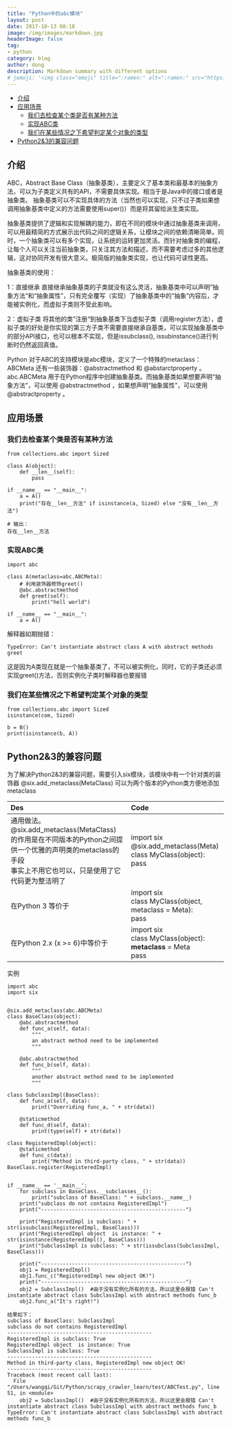 ```yaml
---
title: "Python中的abc模块"
layout: post
date: 2017-10-13 08:18
image: /img/images/markdown.jpg
headerImage: false
tag:
- python
category: blog
author: dong
description: Markdown summary with different options
# jemoji: '<img class="emoji" title=":ramen:" alt=":ramen:" src="https://assets.github.com/images/icons/emoji/unicode/1f35c.png" height="20" width="20" align="absmiddle">'
---
```


- [介绍](#介绍)
- [应用场景](#应用场景)
    - [我们去检查某个类是否有某种方法](#我们去检查某个类是否有某种方法)
    - [实现ABC类](#实现abc类)
    - [我们在某些情况之下希望判定某个对象的类型](#我们在某些情况之下希望判定某个对象的类型)
- [Python2&3的兼容问题](#python23的兼容问题)

## 介绍
 ABC，Abstract Base Class（抽象基类），主要定义了基本类和最基本的抽象方法，可以为子类定义共有的API，不需要具体实现。相当于是Java中的接口或者是抽象类。
    抽象基类可以不实现具体的方法（当然也可以实现，只不过子类如果想调用抽象基类中定义的方法需要使用super()）而是将其留给派生类实现。

抽象基类提供了逻辑和实现解耦的能力，即在不同的模块中通过抽象基类来调用，可以用最精简的方式展示出代码之间的逻辑关系，让模块之间的依赖清晰简单。同时，一个抽象类可以有多个实现，让系统的运转更加灵活。而针对抽象类的编程，让每个人可以关注当前抽象类，只关注其方法和描述，而不需要考虑过多的其他逻辑，这对协同开发有很大意义。极简版的抽象类实现，也让代码可读性更高。

抽象基类的使用：

1：直接继承
    直接继承抽象基类的子类就没有这么灵活，抽象基类中可以声明”抽象方法“和“抽象属性”，只有完全覆写（实现）了抽象基类中的“抽象”内容后，才能被实例化，而虚拟子类则不受此影响。

2：虚拟子类
将其他的类”注册“到抽象基类下当虚拟子类（调用register方法），虚拟子类的好处是你实现的第三方子类不需要直接继承自基类，可以实现抽象基类中的部分API接口，也可以根本不实现，但是issubclass(), issubinstance()进行判断时仍然返回真值。

Python 对于ABC的支持模块是abc模块，定义了一个特殊的metaclass：ABCMeta 还有一些装饰器：@abstractmethod 和 @abstarctproperty 。abc.ABCMeta 用于在Python程序中创建抽象基类。而抽象基类如果想要声明“抽象方法”，可以使用 @abstractmethod ，如果想声明“抽象属性”，可以使用 @abstractproperty 。

## 应用场景
### 我们去检查某个类是否有某种方法
```
from collections.abc import Sized

class A(object):
    def __len__(self):
        pass

if __name__ == "__main__":
    a = A()
    print("存在__len__方法" if isinstance(a, Sized) else "没有__len__方法")

# 输出：
存在__len__方法
```

### 实现ABC类
```
import abc

class A(metaclass=abc.ABCMeta):
	# 利用装饰器修饰greet()
    @abc.abstractmethod
    def greet(self):
        print("hell world")

if __name__ == "__main__":
    a = A()
```
解释器如期抛错：
```
TypeError: Can't instantiate abstract class A with abstract methods greet
```
这是因为A类现在就是一个抽象基类了，不可以被实例化，同时，它的子类还必须实现greet()方法，否则实例化子类时解释器也要报错

### 我们在某些情况之下希望判定某个对象的类型
```
from collections.abc import Sized
isinstance(com, Sized)

b = B()
print(isinstance(b, A))
```


## Python2&3的兼容问题
为了解决Python2&3的兼容问题，需要引入six模块，该模块中有一个针对类的装饰器 @six.add_metaclass(MetaClass) 可以为两个版本的Python类方便地添加metaclass

 Des | Code |
:--- | :---  |
通用做法。<br> @six.add_metaclass(MetaClass) 的作用是在不同版本的Python之间提供一个优雅的声明类的metaclass的手段 <br> 事实上不用它也可以，只是使用了它代码更为整洁明了 | import six <br> @six.add_metaclass(Meta) <br> class MyClass(object): <br>       pass <br> |
在Python 3 等价于 | import six  <br>class MyClass(object, metaclass = Meta): <br>  pass |
在Python 2.x (x >= 6)中等价于 | import six <br> class MyClass(object):  <br> __metaclass__ = Meta <br> pass |

实例
```
import abc
import six


@six.add_metaclass(abc.ABCMeta)
class BaseClass(object):
    @abc.abstractmethod
    def func_a(self, data):
        """
        an abstract method need to be implemented
        """

    @abc.abstractmethod
    def func_b(self, data):
        """
        another abstract method need to be implemented
        """

class SubclassImpl(BaseClass):
    def func_a(self, data):
        print("Overriding func_a, " + str(data))

    @staticmethod
    def func_d(self, data):
        print(type(self) + str(data))

class RegisteredImpl(object):
    @staticmethod
    def func_c(data):
        print("Method in third-party class, " + str(data))
BaseClass.register(RegisteredImpl)


if __name__ == '__main__':
    for subclass in BaseClass.__subclasses__():
        print("subclass of BaseClass: " + subclass.__name__)
    print("subclass do not contains RegisteredImpl")
    print("-----------------------------------------------")

    print("RegisteredImpl is subclass: " + str(issubclass(RegisteredImpl, BaseClass)))
    print("RegisteredImpl object  is instance: " + str(isinstance(RegisteredImpl(), BaseClass)))
    print("SubclassImpl is subclass: " + str(issubclass(SubclassImpl, BaseClass)))

    print("-----------------------------------------------")
    obj1 = RegisteredImpl()
    obj1.func_c("RegisteredImpl new object OK!")
    print("-----------------------------------------------")
    obj2 = SubclassImpl()  #由于没有实例化所有的方法，所以这里会报错 Can't instantiate abstract class SubclassImpl with abstract methods func_b
    obj2.func_a("It's right!")
```

```
结果如下：
subclass of BaseClass: SubclassImpl
subclass do not contains RegisteredImpl
-----------------------------------------------
RegisteredImpl is subclass: True
RegisteredImpl object  is instance: True
SubclassImpl is subclass: True
-----------------------------------------------
Method in third-party class, RegisteredImpl new object OK!
-----------------------------------------------
Traceback (most recent call last):
  File "/Users/wangqi/Git/Python/scrapy_crawler_learn/test/ABCTest.py", line 51, in <module>
    obj2 = SubclassImpl()  #由于没有实例化所有的方法，所以这里会报错 Can't instantiate abstract class SubclassImpl with abstract methods func_b
TypeError: Can't instantiate abstract class SubclassImpl with abstract methods func_b
```
